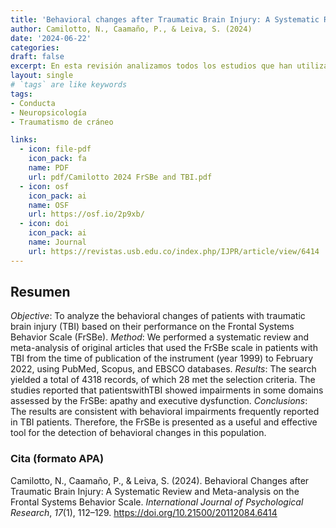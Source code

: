 ```yaml
---
title: 'Behavioral changes after Traumatic Brain Injury: A Systematic Review and Meta-analysis on the Frontal Systems Behavior Scale'
author: Camilotto, N., Caamaño, P., & Leiva, S. (2024)
date: '2024-06-22'
categories:
draft: false
excerpt: En esta revisión analizamos todos los estudios que han utilizado la escala FrSBe en pacientes adultos con traumatismo encéfalo craneano. Encontramos que las alteraciones conductuales más frecuente son la aptía y conductas disejecutivas. No se detectaron conductas de desinhibición.
layout: single
# `tags` are like keywords
tags:
- Conducta
- Neuropsicología
- Traumatismo de cráneo

links:
  - icon: file-pdf
    icon_pack: fa
    name: PDF
    url: pdf/Camilotto 2024 FrSBe and TBI.pdf
  - icon: osf
    icon_pack: ai
    name: OSF
    url: https://osf.io/2p9xb/
  - icon: doi
    icon_pack: ai
    name: Journal
    url: https://revistas.usb.edu.co/index.php/IJPR/article/view/6414
---
```

## Resumen

*Objective*: To analyze the behavioral changes of patients with traumatic brain injury (TBI) based on their performance on the Frontal Systems Behavior Scale (FrSBe). *Method*: We performed a systematic review and meta-analysis of original articles that used the FrSBe scale in patients with TBI from the time of publication of the instrument (year 1999) to February 2022, using PubMed, Scopus, and EBSCO databases. *Results*: The search yielded a total of 4318 records, of which 28 met the selection criteria. The studies reported that patientswithTBI showed impairments in some domains assessed by the FrSBe: apathy and executive dysfunction. *Conclusions*: The results are consistent with behavioral impairments frequently reported in TBI patients. Therefore, the FrSBe is presented as a useful and effective tool for the detection of behavioral changes in this population.

### Cita (formato APA)

Camilotto, N., Caamaño, P., & Leiva, S. (2024). Behavioral Changes after Traumatic Brain Injury: A Systematic Review and Meta-analysis on the Frontal Systems Behavior Scale. *International Journal of Psychological Research*, *17*(1), 112–129. https://doi.org/10.21500/20112084.6414
